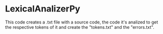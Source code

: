 # LexicalAnalizerPy
This code creates a .txt file with a source code, the code it's analized to get the respective tokens of it and create the "tokens.txt" and the "errors.txt".
